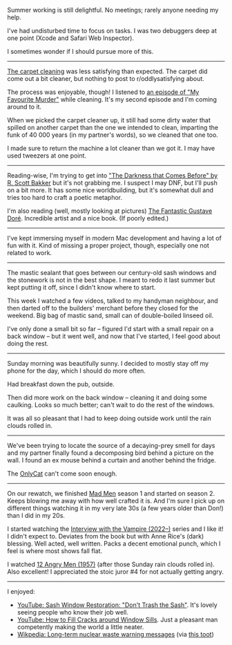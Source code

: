 Summer working is still delightful. No meetings; rarely anyone needing my help.

I've had undisturbed time to focus on tasks. I was two debuggers deep at one point (Xcode and Safari Web Inspector).

I sometimes wonder if I should pursue more of this.


---

[The carpet cleaning](/weeknotes/2023-w26#carpet-cleaner) was less satisfying than expected. The carpet did come out a bit cleaner, but nothing to post to r/oddlysatisfying about.

The process was enjoyable, though! I listened to [an episode of "My Favourite Murder"](https://myfavoritemurder.com/129-coincidence-island/) while cleaning. It's my second episode and I'm coming around to it.

When we picked the carpet cleaner up, it still had some dirty water that spilled on another carpet than the one we intended to clean, imparting the funk of 40 000 years (in my partner's words), so we cleaned that one too.

I made sure to return the machine a lot cleaner than we got it. I may have used tweezers at one point.

---

Reading-wise, I'm trying to get into ["The Darkness that Comes Before" by R. Scott Bakker]((https://www.goodreads.com/book/show/301538.The_Darkness_That_Comes_Before)) but it's not grabbing me. I suspect I may DNF, but I'll push on a bit more. It has some nice worldbuilding, but it's somewhat dull and tries too hard to craft a poetic metaphor.

I'm also reading (well, mostly looking at pictures) [The Fantastic Gustave Doré](https://www.goodreads.com/book/show/63112445-fantastico-gustave-dor). Incredible artist and a nice book. (If poorly edited.)

---

I've kept immersing myself in modern Mac development and having a lot of fun with it. Kind of missing a proper project, though, especially one not related to work.

---

The mastic sealant that goes between our century-old sash windows and the stonework is not in the best shape. I meant to redo it last summer but kept putting it off, since I didn't know where to start.

This week I watched a few videos, talked to my handyman neighbour, and then darted off to the builders' merchant before they closed for the weekend. Big bag of mastic sand, small can of double-boiled linseed oil.

I've only done a small bit so far – figured I'd start with a small repair on a back window – but it went well, and now that I've started, I feel good about doing the rest.

---

Sunday morning was beautifully sunny. I decided to mostly stay off my phone for the day, which I should do more often.

Had breakfast down the pub, outside.

Then did more work on the back window – cleaning it and doing some caulking. Looks so much better; can't wait to do the rest of the windows.

It was all so pleasant that I had to keep doing outside work until the rain clouds rolled in.

---

We've been trying to locate the source of a decaying-prey smell for days and my partner finally found a decomposing bird behind a picture on the wall. I found an ex mouse behind a curtain and another behind the fridge.

The [OnlyCat](https://www.onlycat.com/) can't come soon enough.

---

On our rewatch, we finished [Mad Men](https://www.imdb.com/title/tt0804503/) season 1 and started on season 2. Keeps blowing me away with how well crafted it is. And I'm sure I pick up on different things watching it in my very late 30s (a few years older than Don!) than I did in my 20s.

I started watching the [Interview with the Vampire (2022–)](https://www.imdb.com/title/tt14921986/) series and I like it! I didn't expect to. Deviates from the book but with Anne Rice's (dark) blessing. Well acted, well written. Packs a decent emotional punch, which I feel is where most shows fall flat.

I watched [12 Angry Men (1957)](https://www.imdb.com/title/tt0050083/) (after those Sunday rain clouds rolled in). Also excellent! I appreciated the stoic juror #4 for not actually getting angry.

---

I enjoyed:

- [YouTube: Sash Window Restoration: "Don't Trash the Sash"](https://www.youtube.com/watch?v=h5fhQstnHQE). It's lovely seeing people who know their job well.
- [YouTube: How to Fill Cracks around Window Sills](https://www.youtube.com/watch?v=ggvQcXnrWAY&ab_channel=GosforthHandyman). Just a pleasant man competently making the world a little neater.
- [Wikpedia: Long-term nuclear waste warning messages](https://en.m.wikipedia.org/wiki/Long-term_nuclear_waste_warning_messages) (via [this toot](https://mastodon.social/@gabrielgironda/110685174902632697))
